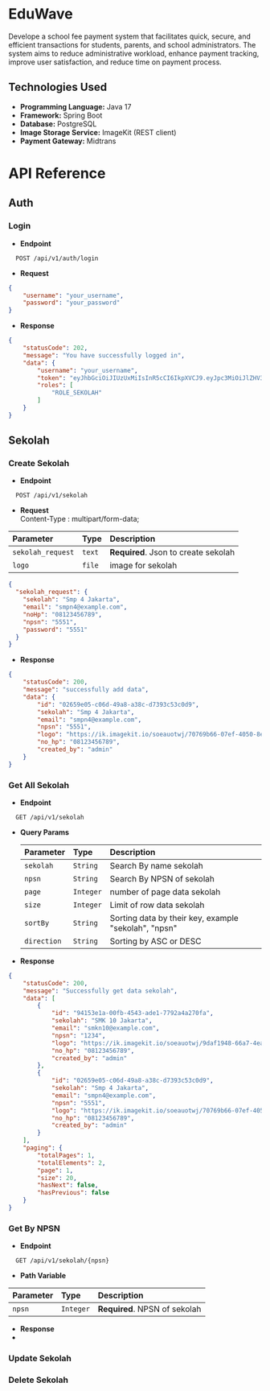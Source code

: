 # EduWave

Develope a school fee payment system that facilitates quick, secure, and efficient transactions for students, parents, and school administrators. The system aims to reduce administrative workload, enhance payment tracking, improve user satisfaction, and reduce time on payment process.


## Technologies Used
- **Programming Language:** Java 17
- **Framework:** Spring Boot
- **Database:** PostgreSQL
- **Image Storage Service:** ImageKit (REST client)
- **Payment Gateway:** Midtrans
# API Reference


## Auth
### Login 

- **Endpoint**
```http
  POST /api/v1/auth/login
```

- **Request**
```json
{
    "username": "your_username",
    "password": "your_password"
}
```

- **Response**
```json
{
    "statusCode": 202,
    "message": "You have successfully logged in",
    "data": {
        "username": "your_username",
        "token": "eyJhbGciOiJIUzUxMiIsInR5cCI6IkpXVCJ9.eyJpc3MiOiJlZHV3YXZlIiwiaWF0IjoxNzIyNjg1MjE2LCJleHAiOjE3MjI5NDQ0MTYsInN1YiI6IjEyYjM5MjI1LTFmNTYtNDYzYi04NzE3LTNlNjg3MWFlZDM2OSIsInJvbGVzIjpbIlJPTEVfU0VLT0xBSCJdfQ.2smXvcwZF4wm3bKzZXARx8BVNzX45NaetU__IJdaz5OCi_mCvoIRuMO0x7-nefImuBxJ7IrXU6V--m37CJ87Sg",
        "roles": [
            "ROLE_SEKOLAH"
        ]
    }
}
```



## Sekolah

### Create Sekolah
- **Endpoint**
```http
  POST /api/v1/sekolah
```

- **Request** \
Content-Type : multipart/form-data;

| Parameter         | Type   | Description                          |
|:------------------|:-------|:-------------------------------------|
| `sekolah_request` | `text` | **Required**. Json to create sekolah |
| `logo`            | `file` | image for sekolah      |

```json
{
  "sekolah_request": {
    "sekolah": "Smp 4 Jakarta",
    "email": "smpn4@example.com",
    "noHp": "08123456789",
    "npsn": "5551",
    "password": "5551"
  }
}
```
- **Response**
```json
{
    "statusCode": 200,
    "message": "successfully add data",
    "data": {
        "id": "02659e05-c06d-49a8-a38c-d7393c53c0d9",
        "sekolah": "Smp 4 Jakarta",
        "email": "smpn4@example.com",
        "npsn": "5551",
        "logo": "https://ik.imagekit.io/soeauotwj/70769b66-07ef-4050-8e65-73b39f2d40c8_138006l_CU7-2fxtW.jpg",
        "no_hp": "08123456789",
        "created_by": "admin"
    }
}
```
### Get All Sekolah
- **Endpoint**
```http
  GET /api/v1/sekolah
```

- **Query Params**

  | Parameter   | Type      | Description                                          |
  |:------------|:----------|:-----------------------------------------------------|
  | `sekolah`   | `String`  | Search By name sekolah                               |
  | `npsn`      | `String`  | Search By NPSN of sekolah                            |
  | `page`      | `Integer` | number of page data sekolah                          |
  | `size`      | `Integer` | Limit of row data sekolah                            |
  | `sortBy`    | `String`  | Sorting data by their key, example "sekolah", "npsn" |
  | `direction` | `String`  | Sorting by ASC or DESC                               |


- **Response**

```json
{
    "statusCode": 200,
    "message": "Successfully get data sekolah",
    "data": [
        {
            "id": "94153e1a-00fb-4543-ade1-7792a4a270fa",
            "sekolah": "SMK 10 Jakarta",
            "email": "smkn10@example.com",
            "npsn": "1234",
            "logo": "https://ik.imagekit.io/soeauotwj/9daf1948-66a7-4ea8-bb3d-8b345f805d24_138006l_8cCI9fd3q.jpg",
            "no_hp": "08123456789",
            "created_by": "admin"
        },
        {
            "id": "02659e05-c06d-49a8-a38c-d7393c53c0d9",
            "sekolah": "Smp 4 Jakarta",
            "email": "smpn4@example.com",
            "npsn": "5551",
            "logo": "https://ik.imagekit.io/soeauotwj/70769b66-07ef-4050-8e65-73b39f2d40c8_138006l_CU7-2fxtW.jpg",
            "no_hp": "08123456789",
            "created_by": "admin"
        }
    ],
    "paging": {
        "totalPages": 1,
        "totalElements": 2,
        "page": 1,
        "size": 20,
        "hasNext": false,
        "hasPrevious": false
    }
}
```

### Get By NPSN
- **Endpoint**
```http
  GET /api/v1/sekolah/{npsn}
```
- **Path Variable**

| Parameter | Type     | Description                   |
|:----------| :------- |:------------------------------|
| `npsn`    | `Integer` | **Required**. NPSN of sekolah |


- **Response**
- 

### Update Sekolah
### Delete Sekolah